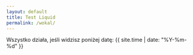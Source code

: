 ```yaml
---
layout: default
title: Test Liquid
permalink: /wokal/
---
```

Wszystko działa, jeśli widzisz poniżej datę:
{{ site.time | date: "%Y-%m-%d" }}